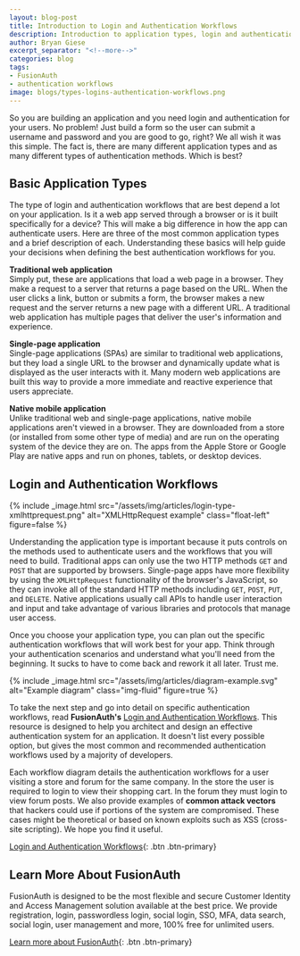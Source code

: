 ```yaml
---
layout: blog-post
title: Introduction to Login and Authentication Workflows
description: Introduction to application types, login and authentication workflows. Start here to learn how to architect and design an effective authentication system.
author: Bryan Giese
excerpt_separator: "<!--more-->"
categories: blog
tags:
- FusionAuth
- authentication workflows
image: blogs/types-logins-authentication-workflows.png
---
```


So you are building an application and you need login and authentication for your users. No problem! Just build a form so the user can submit a username and password and you are good to go, right? We all wish it was this simple. The fact is, there are many different application types and as many different types of authentication methods. Which is best?

<!--more-->

## Basic Application Types

The type of login and authentication workflows that are best depend a lot on your application. Is it a web app served through a browser or is it built specifically for a device? This will make a big difference in how the app can authenticate users. Here are three of the most common application types and a brief description of each. Understanding these basics will help guide your decisions when defining the best authentication workflows for you.

**Traditional web application**<br>
Simply put, these are applications that load a web page in a browser. They make a request to a server that returns a page based on the URL. When the user clicks a link, button or submits a form, the browser makes a new request and the server returns a new page with a different URL. A traditional web application has multiple pages that deliver the user's information and experience.

**Single-page application**<br>
Single-page applications (SPAs) are similar to traditional web applications, but they load a single URL to the browser and dynamically update what is displayed as the user interacts with it. Many modern web applications are built this way to provide a more immediate and reactive experience that users appreciate.

**Native mobile application**<br>
Unlike traditional web and single-page applications, native mobile applications aren't viewed in a browser. They are downloaded from a store (or installed from some other type of media) and are run on the operating system of the device they are on. The apps from the Apple Store or Google Play are native apps and run on phones, tablets, or desktop devices.

## Login and Authentication Workflows

{% include _image.html src="/assets/img/articles/login-type-xmlhttprequest.png" alt="XMLHttpRequest example" class="float-left" figure=false %}

Understanding the application type is important because it puts controls on the methods used to authenticate users and the workflows that you will need to build. Traditional apps can only use the two HTTP methods `GET` and `POST` that are supported by browsers. Single-page apps have more flexibility by using the `XMLHttpRequest` functionality of the browser's JavaScript, so they can invoke all of the standard HTTP methods including `GET`, `POST`, `PUT`, and `DELETE`. Native applications usually call APIs to handle user interaction and input and take advantage of various libraries and protocols that manage user access.

Once you choose your application type, you can plan out the specific authentication workflows that will work best for your app. Think through your authentication scenarios and understand what you'll need from the beginning. It sucks to have to come back and rework it all later. Trust me.

{% include _image.html src="/assets/img/articles/diagram-example.svg" alt="Example diagram" class="img-fluid" figure=true %}

To take the next step and go into detail on specific authentication workflows, read **FusionAuth's** [Login and Authentication Workflows](/learn/expert-advice/authentication/login-authentication-workflows). This resource is designed to help you architect and design an effective authentication system for an application. It doesn't list every possible option, but gives the most common and recommended authentication workflows used by a majority of developers.

Each workflow diagram details the authentication workflows for a user visiting a store and forum for the same company. In the store the user is required to login to view their shopping cart. In the forum they must login to view forum posts. We also provide examples of **common attack vectors** that hackers could use if portions of the system are compromised. These cases might be theoretical or based on known exploits such as XSS (cross-site scripting). We hope you find it useful.

[Login and Authentication Workflows](/learn/expert-advice/authentication/login-authentication-workflows "Jump to Types of Logins and Authentication Workflows"){: .btn .btn-primary}

## Learn More About FusionAuth

FusionAuth is designed to be the most flexible and secure Customer Identity and Access Management solution available at the best price. We provide registration, login, passwordless login, social login, SSO, MFA, data search, social login, user management and more, 100% free for unlimited users.

[Learn more about FusionAuth](/ "FusionAuth Home"){: .btn .btn-primary}
